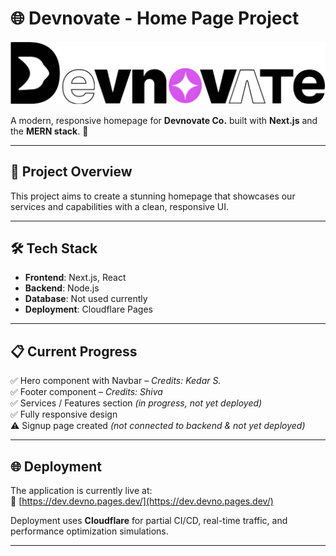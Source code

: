 # 🌐 Devnovate - Home Page Project  

![Devnovate Logo](public/assests/logo.png)  

A modern, responsive homepage for **Devnovate Co.** built with **Next.js** and the **MERN stack**. 🚀  

---

## 📖 Project Overview  
This project aims to create a stunning homepage that showcases our services and capabilities with a clean, responsive UI.  

---

## 🛠 Tech Stack  
- **Frontend**: Next.js, React  
- **Backend**: Node.js  
- **Database**: Not used currently  
- **Deployment**: Cloudflare Pages  

---

## 📋 Current Progress  

✅ Hero component with Navbar – *Credits: Kedar S.*  
✅ Footer component – *Credits: Shiva*  
✅ Services / Features section *(in progress, not yet deployed)*  
✅ Fully responsive design  
⚠️ Signup page created *(not connected to backend & not yet deployed)*  

---

## 🌐 Deployment  
The application is currently live at:  
🔗 [https://dev.devno.pages.dev/](https://dev.devno.pages.dev/)  

Deployment uses **Cloudflare** for partial CI/CD, real-time traffic, and performance optimization simulations.  

---
